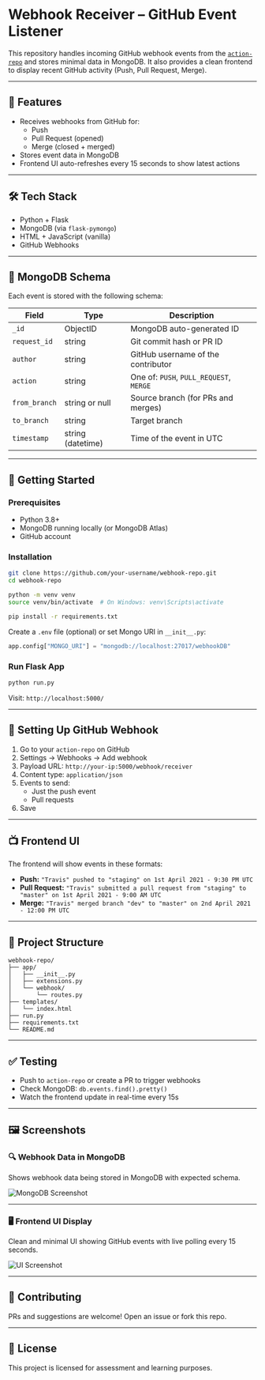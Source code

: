 
# Webhook Receiver – GitHub Event Listener

This repository handles incoming GitHub webhook events from the [`action-repo`](https://github.com/your-username/action-repo) and stores minimal data in MongoDB. It also provides a clean frontend to display recent GitHub activity (Push, Pull Request, Merge).

---

## 📌 Features

- Receives webhooks from GitHub for:
  - Push
  - Pull Request (opened)
  - Merge (closed + merged)
- Stores event data in MongoDB
- Frontend UI auto-refreshes every 15 seconds to show latest actions

---

## 🛠️ Tech Stack

- Python + Flask
- MongoDB (via `flask-pymongo`)
- HTML + JavaScript (vanilla)
- GitHub Webhooks

---

## 🧾 MongoDB Schema

Each event is stored with the following schema:

| Field         | Type            | Description                                     |
|---------------|------------------|-------------------------------------------------|
| `_id`         | ObjectID         | MongoDB auto-generated ID                       |
| `request_id`  | string           | Git commit hash or PR ID                        |
| `author`      | string           | GitHub username of the contributor              |
| `action`      | string           | One of: `PUSH`, `PULL_REQUEST`, `MERGE`         |
| `from_branch` | string or null   | Source branch (for PRs and merges)              |
| `to_branch`   | string           | Target branch                                   |
| `timestamp`   | string (datetime)| Time of the event in UTC                        |

---

## 🚀 Getting Started

### Prerequisites

- Python 3.8+
- MongoDB running locally (or MongoDB Atlas)
- GitHub account

### Installation

```bash
git clone https://github.com/your-username/webhook-repo.git
cd webhook-repo

python -m venv venv
source venv/bin/activate  # On Windows: venv\Scripts\activate

pip install -r requirements.txt
```

Create a `.env` file (optional) or set Mongo URI in `__init__.py`:

```python
app.config["MONGO_URI"] = "mongodb://localhost:27017/webhookDB"
```

### Run Flask App

```bash
python run.py
```

Visit: `http://localhost:5000/`

---

## 🔗 Setting Up GitHub Webhook

1. Go to your `action-repo` on GitHub
2. Settings → Webhooks → Add webhook
3. Payload URL: `http://your-ip:5000/webhook/receiver`
4. Content type: `application/json`
5. Events to send:
   - Just the push event
   - Pull requests
6. Save

---

## 📺 Frontend UI

The frontend will show events in these formats:

- **Push:** `"Travis" pushed to "staging" on 1st April 2021 - 9:30 PM UTC`
- **Pull Request:** `"Travis" submitted a pull request from "staging" to "master" on 1st April 2021 - 9:00 AM UTC`
- **Merge:** `"Travis" merged branch "dev" to "master" on 2nd April 2021 - 12:00 PM UTC`

---

## 📂 Project Structure

```
webhook-repo/
├── app/
│   ├── __init__.py
│   ├── extensions.py
│   └── webhook/
│       └── routes.py
├── templates/
│   └── index.html
├── run.py
├── requirements.txt
└── README.md
```

---

## ✅ Testing

- Push to `action-repo` or create a PR to trigger webhooks
- Check MongoDB: `db.events.find().pretty()`
- Watch the frontend update in real-time every 15s

---

## 🖼️ Screenshots

### 🔍 Webhook Data in MongoDB
Shows webhook data being stored in MongoDB with expected schema.

![MongoDB Screenshot](.app/templates/mongodb-img.png)

---

### 🖥️ Frontend UI Display
Clean and minimal UI showing GitHub events with live polling every 15 seconds.

![UI Screenshot](.app/templates/ui-img.png)

---

## 🤝 Contributing

PRs and suggestions are welcome! Open an issue or fork this repo.

---

## 📝 License

This project is licensed for assessment and learning purposes.
